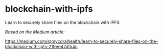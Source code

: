 # blockchain-with-ipfs
Learn to securely share files on the blockchain with IPFS

*Based on the Medium article:*

https://medium.com/@mycoralhealth/learn-to-securely-share-files-on-the-blockchain-with-ipfs-219ee47df54c

